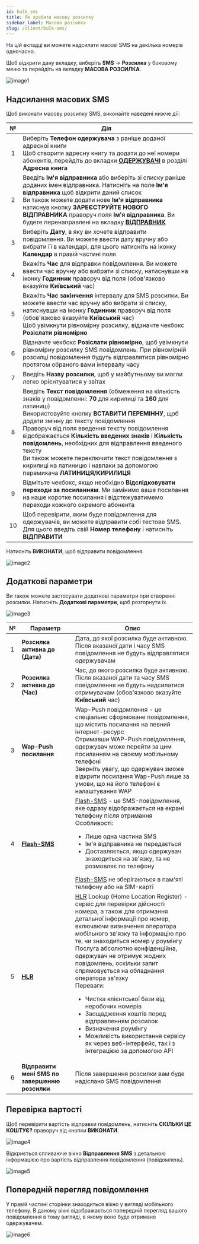```yaml
---
id: bulk_sms
title: Як зробити масову розсилку 
sidebar_label: Масова розсилка
slug: /client/bulk-sms/
---
```


На цій вкладці ви можете надсилати масові SMS на декілька номерів одночасно.

Щоб відкрити дану вкладку, виберіть **SMS** → **Розсилка** у боковому меню та перейдіть на вкладку **МАСОВА РОЗСИЛКА**.

![image1](/img/uk/client_send_sms_bulk_sms/image1.png)

## Надсилання масових SMS

Щоб виконати масову розсилку SMS, виконайте наведені нижче дії:

|  №  | Дія |
| :-: | --- |
| 1 | Виберіть **Телефон одержувача** з раніше доданої адресної книги <br/> Щоб створити адресну книгу та додати до неї номери абонентів, перейдіть до вкладки [**ОДЕРЖУВАЧІ**](../address_book/recipients.md) в розділі **Адресна книга** |
| 2 | Введіть **Ім'я відправника** або виберіть зі списку раніше доданих імен відправника. Натисніть на поле **Ім'я відправника** щоб відкрити даний список <br/> Ви також можете додати нове **Ім'я відправника** натиснув кнопку **ЗАРЕЄСТРУЙТЕ НОВОГО ВІДПРАВНИКА** праворуч поля **Ім'я відправника**. Ви будете перенаправлені на вкладку [**ВІДПРАВНИК**](sender_id.md) |
| 3 | Виберіть **Дату**, в яку ви хочете відправити повідомлення. Ви можете ввести дату вручну або вибрати її в календарі, для цього натисніть на іконку **Календар** в правій частині поля |
| 4 | Вкажіть **Час** для відправки повідомлення. Ви можете ввести час вручну або вибрати зі списку, натиснувши на іконку **Годинник** праворуч від поля (обов'язково вказуйте **Київський** час) |
| 5 | Вкажіть **Час закінчення** інтервалу для SMS розсилки. Ви можете ввести час вручну або вибрати зі списку, натиснувши на іконку **Годинник** праворуч від поля (обов'язково вказуйте **Київський** час) <br/> Щоб увімкнути рівномірну розсилку, відзначте чекбокс **Розіслати рівномірно** |
| 6 | Відзначте чекбокс **Розіслати рівномірно**, щоб увімкнути рівномірну розсилку SMS повідомлень. При рівномірній розсилці повідомлення будуть відправлятися рівномірно протягом обраного вами інтервалу часу |
| 7 | Введіть **Назву розсилки**, щоб у майбутньому ви могли легко орієнтуватися у звітах |
| 8 | Введіть **Текст повідомлення** (обмеження на кількість знаків у повідомленні: **70** для кирилиці та **160** для латиниці) <br/> Використовуйте кнопку **ВСТАВИТИ ПЕРЕМІННУ**, щоб додати змінну до тексту повідомлення <br/> Праворуч від поля введення тексту повідомлення відображається **Кількість введених знаків** і **Кількість повідомлень**, необхідних для відправлення введеного тексту <br/> Ви також можете переключити текст повідомлення з кирилиці на латиницю і навпаки за допомогою перемикача **ЛАТИНИЦЯ/КИРИЛИЦЯ** |
| 9 | Відмітьте чекбокс, якщо необхідно **Відслідковувати переходи за посиланням**. Ми замінимо ваше посилання на наше коротке посилання і відстежуватимемо переходи кожного окремого абонента |
| 10 | Щоб перевірити, яким буде повідомлення для одержувачів, ви можете відправити собі тестове SMS. Для цього введіть свій **Номер телефону** і натисніть **ВІДПРАВИТИ** |

Натисніть **ВИКОНАТИ**, щоб відправити повідомлення.

![image2](/img/uk/client_send_sms_bulk_sms/image2.png)

## Додаткові параметри

Ви також можете застосувати додаткові параметри при створенні розсилки. Натисніть **Додаткові параметри**, щоб розгорнути їх.

![image3](/img/uk/client_send_sms_bulk_sms/image3.png)

|  №  | Параметр | Опис |
| :-: | -------- | ---- |
| 1 | **Розсилка активна до (Дата)** | Дата, до якої розсилка буде активною. Після вказаної дати і часу SMS повідомлення не будуть відправлятися одержувачам |
| 2 | **Розсилка активна до (Час)** | Час, до якого розсилка буде активною. Після вказаної дати та часу SMS повідомлення не будуть надсилатися отримувачам (обов'язково вказуйте **Київський** час) |
| 3 | **Wap-Push посилання** | Wap-Push повідомлення - це спеціально сформоване повідомлення, що містить посилання на певний інтернет-ресурс <br/> Отримавши WAP-Push повідомлення, одержувач може перейти за цим посиланням на своєму мобільному телефоні <br/> Зверніть увагу, що одержувач зможе відкрити посилання Wap-Push лише за умови, що на його телефоні є налаштування WAP |
| 4 | [**Flash-SMS**](../send_sms/voice_mailing.md) | [Flash-SMS](../send_sms/voice_mailing.md) - це SMS-повідомлення, яке одразу відображається на екрані телефону після отримання <br/> Особливості: <ul><li>Лише одна частина SMS</li><li>Ім'я відправника не передається</li><li>Доставляється, якщо одержувач знаходиться на зв'язку, та не розмовляє по телефону</li></ul> [Flash-SMS](../send_sms/voice_mailing.md) не зберігаються в пам'яті телефону або на SIM-карті |
| 5 | [**HLR**](../hlr/hlr.md) | [HLR](../hlr/hlr.md) Lookup (Home Location Register) - сервіс для перевірки дійсності номера, а також для отримання детальної інформації про номер, включаючи визначення оператора мобільного зв'язку та інформацію про те, чи знаходиться номер у роумінгу <br/> Послуга абсолютно конфіденційна, одержувач не отримує жодних повідомлень, оскільки запит спрямовується на обладнання оператора зв'язку <br/> Переваги: <ul><li>Чистка клієнтської бази від неробочих номерів</li><li>Заощадження коштів перед відправленням розсилок</li><li>Визначення роумінгу</li><li>Можливість використання сервісу як через веб-інтерфейс, так і з інтеграцією за допомогою API</li></ul> |
| 6 | **Відправити мені SMS по завершенню розсилки** | Після завершення розсилки вам буде надіслано SMS повідомлення |

## Перевірка вартості

Щоб перевірити вартість відправки повідомлень, натисніть **СКІЛЬКИ ЦЕ КОШТУЄ?** праворуч від кнопки **ВИКОНАТИ**.

![image4](/img/uk/client_send_sms_bulk_sms/image4.png)

Відкриється спливаюче вікно **Відправлення SMS** з детальною інформацією про вартість відправлення повідомлення (повідомлень).

![image5](/img/uk/client_send_sms_bulk_sms/image5.png)

## Попередній перегляд повідомлення

У правій частині сторінки знаходиться вікно у вигляді мобільного телефону. В даному вікні відображається попередній перегляд вашого повідомлення в тому вигляді, в якому воно буде отримано одержувачем.

![image6](/img/uk/client_send_sms_bulk_sms/image6.png)
